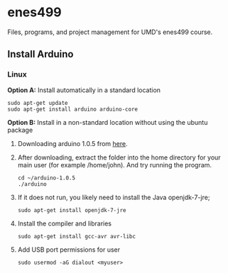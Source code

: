 enes499
=======

Files, programs, and project management for UMD's enes499 course.

## Install Arduino

### Linux

**Option A:** Install automatically in a standard location

    sudo apt-get update
    sudo apt-get install arduino arduino-core

**Option B:** Install in a non-standard location without using the ubuntu package

1.  Downloading arduino 1.0.5 from [here](http://arduino.cc/en/Main/Software).
2.  After downloading, extract the folder into the home directory for your main user (for example /home/john).  And try running the program.

        cd ~/arduino-1.0.5
        ./arduino

3.  If it does not run, you likely need to install the Java openjdk-7-jre;

        sudo apt-get install openjdk-7-jre

4.  Install the compiler and libraries

        sudo apt-get install gcc-avr avr-libc
5.  Add USB port permissions for user

        sudo usermod -aG dialout <myuser>



